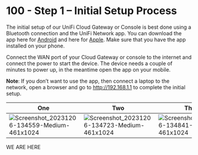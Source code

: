 # 100 - Step 1 – Initial Setup Process

The initial setup of our UniFi Cloud Gateway or Console is best done using a Bluetooth connection and the UniFi Network app. You can download the app here for [Android](https://play.google.com/store/apps/details?id=com.ubnt.easyunifi&hl=en&gl=US) and here for [Apple](https://apps.apple.com/us/app/unifi/id1057750338). Make sure that you have the app installed on your phone.

Connect the WAN port of your Cloud Gateway or console to the internet and connect the power to start the device. The device needs a couple of minutes to power up, in the meantime open the app on your mobile.

**Note**: If you don’t want to use the app, then connect a laptop to the network, open a browser and go to http://192.168.1.1 to complete the initial setup.

| One | Two | Three | Four | Five |
| -- | -- | -- | -- | -- |
| ![Screenshot_20231206-134559-Medium-461x1024](https://github.com/vanHeemstraSystems/ubiquiti-unifi-network/assets/1499433/11e1ea14-4db9-4ead-8630-6cff965d47f3) | ![Screenshot_20231206-134723-Medium-461x1024](https://github.com/vanHeemstraSystems/ubiquiti-unifi-network/assets/1499433/efcefb2c-fb85-4353-92fa-1c05a403ebb6) | ![Screenshot_20231206-134841-Medium-461x1024](https://github.com/vanHeemstraSystems/ubiquiti-unifi-network/assets/1499433/c9b9d766-63b1-4a86-966d-3482efa1aec2) | ![Screenshot_20231206-135254-Medium-1-461x1024](https://github.com/vanHeemstraSystems/ubiquiti-unifi-network/assets/1499433/2615d532-2062-4e6a-bcce-e5d1c01db115) | ![Screenshot_20231206-135343-Medium-461x1024](https://github.com/vanHeemstraSystems/ubiquiti-unifi-network/assets/1499433/921acb62-1b8e-4c6c-a13e-73412d81148e) |


WE ARE HERE 
